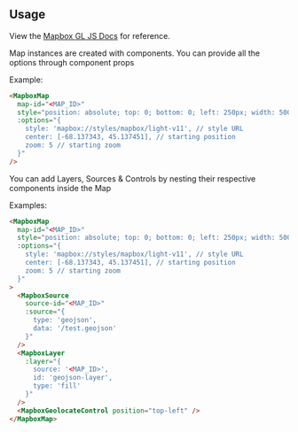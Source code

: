 ## Usage
View the [Mapbox GL JS Docs](https://docs.mapbox.com/mapbox-gl-js/guides/) for reference.

Map instances are created with components. You can provide all the options through component props

Example:
```html
<MapboxMap
  map-id="<MAP_ID>"
  style="position: absolute; top: 0; bottom: 0; left: 250px; width: 500px;"
  :options="{
    style: 'mapbox://styles/mapbox/light-v11', // style URL
    center: [-68.137343, 45.137451], // starting position
    zoom: 5 // starting zoom
  }"
/>
```

You can add Layers, Sources & Controls by nesting their respective components inside the Map

Examples:

```html
<MapboxMap
  map-id="<MAP_ID>"
  style="position: absolute; top: 0; bottom: 0; left: 250px; width: 500px;"
  :options="{
    style: 'mapbox://styles/mapbox/light-v11', // style URL
    center: [-68.137343, 45.137451], // starting position
    zoom: 5 // starting zoom
  }"
>
  <MapboxSource 
    source-id="<MAP_ID>"
    :source="{
      type: 'geojson',
      data: '/test.geojson'
    }"
  />
  <MapboxLayer
    :layer="{
      source: '<MAP_ID>',
      id: 'geojson-layer',
      type: 'fill'
    }"
  />
  <MapboxGeolocateControl position="top-left" />
</MapboxMap>
```